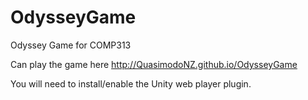 # OdysseyGame
Odyssey Game for COMP313


Can play the game here  http://QuasimodoNZ.github.io/OdysseyGame

You will need to install/enable the Unity web player plugin.
